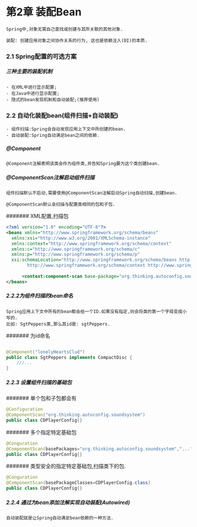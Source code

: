 # 第2章 装配Bean
```
Spring中,对象无需自己查找或创建与其所关联的其他对象.
```
```
装配: 创建应用对象之间协作关系的行为, 这也是依赖注入(DI)的本质.
```
### 2.1 Spring配置的可选方案
##### 三种主要的装配机制
```
- 在XML中进行显示配置;
- 在Java中进行显示配置;
- 隐式的bean发现机制和自动装配;(推荐使用)
```
### 2.2 自动化装配bean(组件扫描+自动装配)
```
- 组件扫描:Spring会自动发现应用上下文中所创建的bean.
- 自动装配:Spring自动满足bean之间的依赖.
```
##### @Component
```
@Component注解表明该类会作为组件类,并告知Spring要为这个类创建bean.
```
##### @ComponentScan注解启动组件扫描
```
组件扫描默认不启动,需要使用@ComponentScan注解启动Spring自动扫描,创建bean.
```
```
@ComponentScan默认会扫描与配置类相同的包和子包.
```
####### XML配置,扫描包
```xml
<?xml version="1.0" encoding="UTF-8"?>
<beans xmlns="http://www.springframework.org/schema/beans"
  xmlns:xsi="http://www.w3.org/2001/XMLSchema-instance"
  xmlns:context="http://www.springframework.org/schema/context"
  xmlns:c="http://www.springframework.org/schema/c"
  xmlns:p="http://www.springframework.org/schema/p"
  xsi:schemaLocation="http://www.springframework.org/schema/beans http://www.springframework.org/schema/beans/spring-beans.xsd
		http://www.springframework.org/schema/context http://www.springframework.org/schema/context/spring-context.xsd">
      
      <context:component-scan base-package="org.thinking.autoconfig.soundsystem" />
</beans>
```
##### 2.2.2为组件扫描的bean命名
```
Spring应用上下文中所有的bean都会给一个ID.如果没有指定,则会将类的第一个字母变成小写的.
比如: SgtPeppers类,那么其id是: sgtPeppers.
```
####### 为id命名
```java

@Component("lonelyHeartsClud")
public class SgtPeppers implements CompactDisc {
	///...
}
```
##### 2.2.3 设置组件扫描的基础包
####### 单个包和子包都会有
```java
@Configuration
@ComponentScan("org.thinking.autoconfig.soundsystem")
public class CDPlayerConfig{}
```
####### 多个指定特定基础包
```Java
@Conguration
@ComponentScan(basePackages="org.thinking.autoconfig.soundsystem","...")
public class CDPlayerConfig{}
```
####### 类型安全的指定特定基础包,扫描类下的包.
```Java
@Conguration
@ComponentScan(basePackageClasses=CDPlayerConfig.class)
public class CDPlayerConfig{}
```
##### 2.2.4 通过为bean添加注解实现自动装配(Autowired)
```
自动装配就是让Spring自动满足bean依赖的一种方法.
```


























